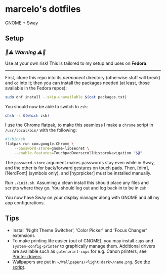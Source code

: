 # marcelo's dotfiles

GNOME + Sway

## Setup

### _🚧⚠️ Warning ⚠️🚧_

Use at your own risk! This is tailored to my setup and uses on **Fedora**.

---

First, clone this repo into its _permanent_ directory (otherwise stuff will
break) and `cd` into it; then you can install the packages needed (at least,
those available in the Fedora repos):

```bash
sudo dnf install --skip-unavailable $(cat packages.txt)
```

You should now be able to switch to `zsh`:

```bash
chsh -s $(which zsh)
```

I use the Chrome flatpak, to make this seamless I make a `chrome` script in
`/usr/local/bin/` with the following:

```bash
#!/bin/sh
flatpak run com.google.Chrome \
    --password-store=gnome-libsecret \
    --enable-features=TouchpadOverscrollHistoryNavigation "$@"
```

The `password-store` argument makes passwords stay even while in Sway, and the
other is for back/forward gestures on touch pads. Then, [dim], [NerdFont]
(symbols only), and [hyprpicker] must be installed manually.

Run `./init.sh`. Assuming a clean install this should place any files and
scripts where they go. You should log out and log back in to be in `zsh`.

You now have Sway on your display manager along with GNOME and all my app
configurations.

## Tips

- Install 'Night Theme Switcher', 'Color Picker' and 'Focus Changer' extensions
- To make printing life easier (out of GNOME), you may install `cups` and
  `system-config-printer` to graphically manage them. Additional drivers are
  available such as `gutenprint-cups` for e.g. Canon printers, see
  [Printer drivers](https://wiki.archlinux.org/title/CUPS#Printer_drivers)
- Wallpapers are put in `~/Wallpapers/<light|dark>/name.png`. See
  [the script](./localshare/both-modes.d/accent_color.sh).
